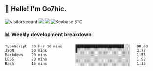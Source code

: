 ## 👋 Hello! I'm Go7hic.

 ![visitors count](https://visitors-by-url-pls-dont-use-this-in-your-repo.vercel.app/Go7hic-github-readme)
 <a href="https://twitter.com/Go7hic">
    <img src="https://img.shields.io/badge/-@Go7hic-1ca0f1?style=flat-square&labelColor=1ca0f1&logo=twitter&logoColor=white&link=https://twitter.com/Go7hic">
   <a/>
   <a href="mailto:gtfx0209@gmail.com">
    <img src="https://img.shields.io/badge/-gtfx0209@gmail.com-c14438?style=flat-square&logo=Gmail&logoColor=white&link=mailto:gtfx0209@gmail.com">
   <a/>
    ![Keybase BTC](https://img.shields.io/keybase/btc/Go7hic)
 <!--
🔭 I’m currently working
🌱 I’m currently learning
💬 Ask me about 
📫 How to reach me: 
⚡ Fun fact: 
-->
 <!--
![My Github Stats](https://github-readme-stats.vercel.app/api?username=Go7hic&show_icons=true&count_private=true)

-->

### 📊 Weekly development breakdown
<!--START_SECTION:waka-->
```text
TypeScript  20 hrs 16 mins      ██████████████████████░░░   90.63 
JSON        50 mins             █░░░░░░░░░░░░░░░░░░░░░░░░   3.77 
Markdown    20 mins             ░░░░░░░░░░░░░░░░░░░░░░░░░   1.55 
LESS        20 mins             ░░░░░░░░░░░░░░░░░░░░░░░░░   1.52 
Bash        15 mins             ░░░░░░░░░░░░░░░░░░░░░░░░░   1.13
```
<!--END_SECTION:waka-->
    


